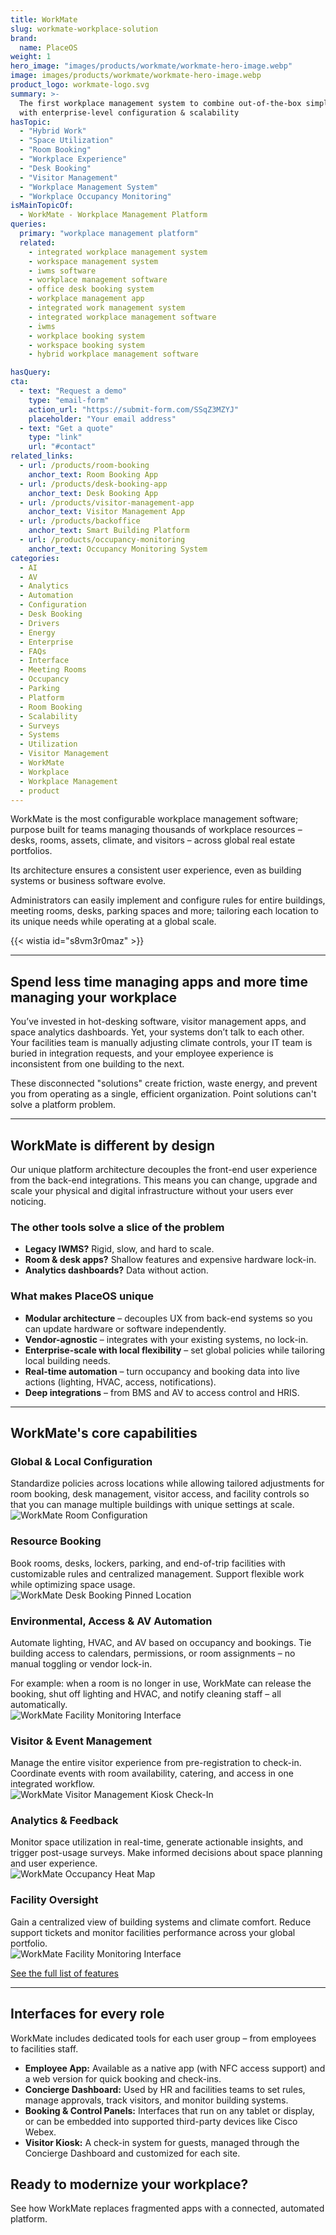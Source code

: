 ```yaml
---
title: WorkMate
slug: workmate-workplace-solution
brand:
  name: PlaceOS
weight: 1
hero_image: "images/products/workmate/workmate-hero-image.webp"
image: images/products/workmate/workmate-hero-image.webp
product_logo: workmate-logo.svg
summary: >-
  The first workplace management system to combine out-of-the-box simplicity
  with enterprise-level configuration & scalability
hasTopic:
  - "Hybrid Work"
  - "Space Utilization"
  - "Room Booking"
  - "Workplace Experience"
  - "Desk Booking"
  - "Visitor Management"
  - "Workplace Management System"
  - "Workplace Occupancy Monitoring"
isMainTopicOf:
  - WorkMate - Workplace Management Platform
queries:
  primary: "workplace management platform"
  related:
    - integrated workplace management system
    - workspace management system
    - iwms software
    - workplace management software
    - office desk booking system
    - workplace management app
    - integrated work management system
    - integrated workplace management software
    - iwms
    - workplace booking system
    - workspace booking system
    - hybrid workplace management software

hasQuery:
cta:
  - text: "Request a demo"
    type: "email-form"  
    action_url: "https://submit-form.com/SSqZ3MZYJ"  
    placeholder: "Your email address"
  - text: "Get a quote"
    type: "link"
    url: "#contact" 
related_links:
  - url: /products/room-booking
    anchor_text: Room Booking App
  - url: /products/desk-booking-app
    anchor_text: Desk Booking App
  - url: /products/visitor-management-app
    anchor_text: Visitor Management App
  - url: /products/backoffice
    anchor_text: Smart Building Platform
  - url: /products/occupancy-monitoring
    anchor_text: Occupancy Monitoring System    
categories:
  - AI
  - AV
  - Analytics
  - Automation
  - Configuration
  - Desk Booking
  - Drivers
  - Energy
  - Enterprise
  - FAQs
  - Interface
  - Meeting Rooms
  - Occupancy
  - Parking
  - Platform
  - Room Booking
  - Scalability
  - Surveys
  - Systems
  - Utilization
  - Visitor Management
  - WorkMate
  - Workplace
  - Workplace Management
  - product
---
```

WorkMate is the most configurable workplace management software; purpose built for teams managing thousands of workplace resources – desks, rooms, assets, climate, and visitors – across global real estate portfolios. 

Its architecture ensures a consistent user experience, even as building systems or business software evolve. 

Administrators can easily implement and configure rules for entire buildings, meeting rooms, desks, parking spaces and more; tailoring each location to its unique needs while operating at a global scale.

{{< wistia id="s8vm3r0maz" >}}

---

## Spend less time managing apps and more time managing your workplace

You’ve invested in hot-desking software, visitor management apps, and space analytics dashboards. Yet, your systems don’t talk to each other. Your facilities team is manually adjusting climate controls, your IT team is buried in integration requests, and your employee experience is inconsistent from one building to the next.

These disconnected "solutions" create friction, waste energy, and prevent you from operating as a single, efficient organization. Point solutions can't solve a platform problem.

---
## WorkMate is different by design

Our unique platform architecture decouples the front-end user experience from the back-end integrations. This means you can change, upgrade and scale your physical and digital infrastructure without your users ever noticing.

### The other tools solve a slice of the problem
- **Legacy IWMS?** Rigid, slow, and hard to scale.  
- **Room & desk apps?** Shallow features and expensive hardware lock-in.  
- **Analytics dashboards?** Data without action.

### What makes PlaceOS unique

- **Modular architecture** – decouples UX from back-end systems so you can update hardware or software independently.  
- **Vendor-agnostic** – integrates with your existing systems, no lock-in.  
- **Enterprise-scale with local flexibility** – set global policies while tailoring local building needs.  
- **Real-time automation** – turn occupancy and booking data into live actions (lighting, HVAC, access, notifications).  
- **Deep integrations** – from BMS and AV to access control and HRIS.  

---
## WorkMate's core capabilities

### Global & Local Configuration
Standardize policies across locations while allowing tailored adjustments for room booking, desk management, visitor access, and facility controls so that you can manage multiple buildings with unique settings at scale.
![WorkMate Room Configuration](/images/products/workmate/workmate-room-configuration-rules.webp)
### Resource Booking
Book rooms, desks, lockers, parking, and end-of-trip facilities with customizable rules and centralized management. Support flexible work while optimizing space usage.  
![WorkMate Desk Booking Pinned Location](/images/products/workmate/desk-booking-pinned-location-thumbnail.avif)

### Environmental, Access & AV Automation
Automate lighting, HVAC, and AV based on occupancy and bookings. Tie building access to calendars, permissions, or room assignments – no manual toggling or vendor lock-in.

For example: when a room is no longer in use, WorkMate can release the booking, shut off lighting and HVAC, and notify cleaning staff – all automatically.  
![WorkMate Facility Monitoring Interface](/images/products/workmate/workmate-evironment-information-p-1600.webp)

### Visitor & Event Management
Manage the entire visitor experience from pre-registration to check-in. Coordinate events with room availability, catering, and access in one integrated workflow.  
![WorkMate Visitor Management Kiosk Check-In](/images/products/workmate/placeos-workmate-kiosk-check-in.webp)

### Analytics & Feedback
Monitor space utilization in real-time, generate actionable insights, and trigger post-usage surveys. Make informed decisions about space planning and user experience.  
![WorkMate Occupancy Heat Map](/images/products/workmate/real-time-occupancy-workmate-floor-plan-occupancy-by-room.webp)

### Facility Oversight
Gain a centralized view of building systems and climate comfort. Reduce support tickets and monitor facilities performance across your global portfolio.  
![WorkMate Facility Monitoring Interface](/images/products/workmate/workmate-evironment-information-p-1600.webp)

[See the full list of features](#features)

---
## Interfaces for every role

WorkMate includes dedicated tools for each user group – from employees to facilities staff.

- **Employee App:** Available as a native app (with NFC access support) and a web version for quick booking and check-ins.  
- **Concierge Dashboard:** Used by HR and facilities teams to set rules, manage approvals, track visitors, and monitor building systems.  
- **Booking & Control Panels:** Interfaces that run on any tablet or display, or can be embedded into supported third-party devices like Cisco Webex.  
- **Visitor Kiosk:** A check-in system for guests, managed through the Concierge Dashboard and customized for each site.

## Ready to modernize your workplace?

See how WorkMate replaces fragmented apps with a connected, automated platform.